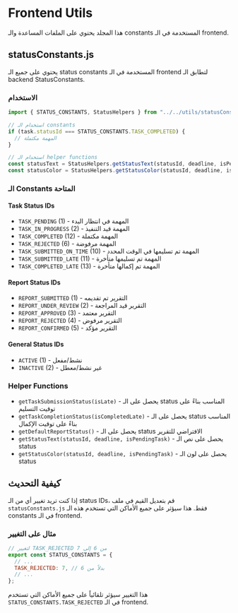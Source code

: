 # Frontend Utils

هذا المجلد يحتوي على الملفات المساعدة والـ constants المستخدمة في الـ frontend.

## statusConstants.js

يحتوي على جميع الـ status constants المستخدمة في الـ frontend لتطابق الـ backend StatusConstants.

### الاستخدام

```javascript
import { STATUS_CONSTANTS, StatusHelpers } from "../../utils/statusConstants";

// استخدام الـ constants
if (task.statusId === STATUS_CONSTANTS.TASK_COMPLETED) {
  // المهمة مكتملة
}

// استخدام الـ helper functions
const statusText = StatusHelpers.getStatusText(statusId, deadline, isPendingTask);
const statusColor = StatusHelpers.getStatusColor(statusId, deadline, isPendingTask);
```

### الـ Constants المتاحة

#### Task Status IDs
- `TASK_PENDING` (1) - المهمة في انتظار البدء
- `TASK_IN_PROGRESS` (2) - المهمة قيد التنفيذ
- `TASK_COMPLETED` (12) - المهمة مكتملة
- `TASK_REJECTED` (6) - المهمة مرفوضة
- `TASK_SUBMITTED_ON_TIME` (10) - المهمة تم تسليمها في الوقت المحدد
- `TASK_SUBMITTED_LATE` (11) - المهمة تم تسليمها متأخرة
- `TASK_COMPLETED_LATE` (13) - المهمة تم إكمالها متأخرة

#### Report Status IDs
- `REPORT_SUBMITTED` (1) - التقرير تم تقديمه
- `REPORT_UNDER_REVIEW` (2) - التقرير قيد المراجعة
- `REPORT_APPROVED` (3) - التقرير معتمد
- `REPORT_REJECTED` (4) - التقرير مرفوض
- `REPORT_CONFIRMED` (5) - التقرير مؤكد

#### General Status IDs
- `ACTIVE` (1) - نشط/مفعل
- `INACTIVE` (2) - غير نشط/معطل

### Helper Functions

- `getTaskSubmissionStatus(isLate)` - يحصل على الـ status المناسب بناءً على توقيت التسليم
- `getTaskCompletionStatus(isCompletedLate)` - يحصل على الـ status المناسب بناءً على توقيت الإكمال
- `getDefaultReportStatus()` - يحصل على الـ status الافتراضي للتقرير
- `getStatusText(statusId, deadline, isPendingTask)` - يحصل على نص الـ status
- `getStatusColor(statusId, deadline, isPendingTask)` - يحصل على لون الـ status

## كيفية التحديث

إذا كنت تريد تغيير أي من الـ status IDs، قم بتعديل القيم في ملف `statusConstants.js` فقط. هذا سيؤثر على جميع الأماكن التي تستخدم هذه الـ constants في الـ frontend.

### مثال على التغيير

```javascript
// لتغيير TASK_REJECTED من 6 إلى 7
export const STATUS_CONSTANTS = {
  // ...
  TASK_REJECTED: 7, // بدلاً من 6
  // ...
};
```

هذا التغيير سيؤثر تلقائياً على جميع الأماكن التي تستخدم `STATUS_CONSTANTS.TASK_REJECTED` في الـ frontend.
